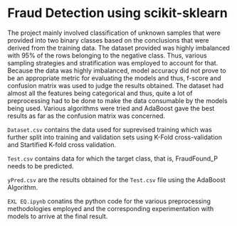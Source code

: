 # Fraud Detection using scikit-sklearn

The project mainly involved classification of unknown samples that were provided into two binary classes based on the conclusions that were derived from the training data. The dataset provided was highly imbalanced with 95% of the rows belonging to the negative class. 
Thus, various sampling strategies and stratification was employed to account for that. Because the data was highly imbalanced, model accuracy did not prove to be an appropriate metric for evaluating the models and thus, f-score and confusion matrix was used to judge the results obtained. 
The dataset had almost all the features being categorical and thus, quite a lot of preprocessing had to be done to make the data consumable by the models being used.
Various algorithms were tried and AdaBoost gave the best results as far as the confusion matrix was concerned.

`Dataset.csv` contains the data used for suprevised training which was further split into training and validation sets using K-Fold cross-validation and Startified K-fold cross validation. 

`Test.csv` contains data for which the target class, that is, FraudFound_P needs to be predicted.

`yPred.csv` are the results obtained for the `Test.csv` file using the AdaBoost Algorithm.

`EXL EQ.ipynb` conatins the python code for the various preprocessing methodologies employed and the corresponding experimentation with models to arrive at the final result.

